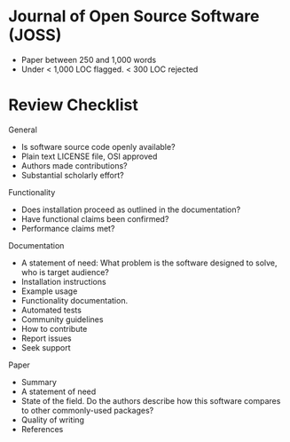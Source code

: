 # Journal of Open Source Software (JOSS)

- Paper between 250 and 1,000 words
- Under < 1,000 LOC flagged. < 300 LOC rejected


# Review Checklist

General

 - Is software source code openly available?
 - Plain text LICENSE file, OSI approved
 - Authors made contributions?
 - Substantial scholarly effort?

Functionality

 - Does installation proceed as outlined in the documentation?
 - Have functional claims been confirmed?
 - Performance claims met?

Documentation

 - A statement of need: What problem is the software designed to solve, who is target audience?
 - Installation instructions
 - Example usage
 - Functionality documentation.
 - Automated tests
 - Community guidelines
  - How to contribute
  - Report issues
  - Seek support

Paper

 - Summary
 - A statement of need
 - State of the field. Do the authors describe how this software compares to other commonly-used packages?
 - Quality of writing
 - References
